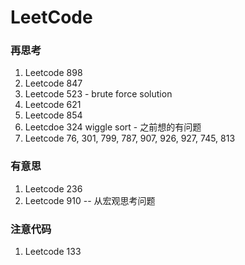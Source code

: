 # LeetCode
### 再思考
1. Leetcode 898
2. Leetcode 847
3. Leetcode 523 - brute force solution 
4. Leetcode 621
5. Leetcode 854
5. Leetcdoe 324 wiggle sort - 之前想的有问题
6. Leetcode 76, 301, 799, 787, 907, 926, 927, 745, 813

### 有意思
1. Leetcode 236
2. Leetcode 910 -- 从宏观思考问题

### 注意代码
1. Leetcode 133
